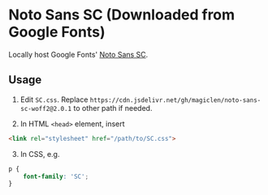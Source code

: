 Noto Sans SC (Downloaded from Google Fonts)
=======

Locally host Google Fonts' [Noto Sans SC](https://fonts.googleapis.com/css2?family=Noto+Sans+SC:wght@300;400;500;700&display=swap).

## Usage

1. Edit `SC.css`. Replace `https://cdn.jsdelivr.net/gh/magiclen/noto-sans-sc-woff2@2.0.1` to other path if needed.

2. In HTML `<head>` element, insert

```html
<link rel="stylesheet" href="/path/to/SC.css"> 
```

3. In CSS, e.g.

```css
p {
    font-family: 'SC';
}
```
